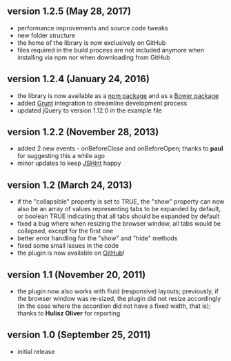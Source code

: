 ## version 1.2.5 (May 28, 2017)

- performance improvements and source code tweaks
- new folder structure
- the home of the library is now exclusively on GitHub
- files required in the build process are not included anymore when installing via npm nor when downloading from GitHub

## version 1.2.4 (January 24, 2016)

- the library is now available as a [npm package](https://www.npmjs.com/) and as a [Bower package](http://bower.io/)
- added [Grunt](http://gruntjs.com/) integration to streamline development process
- updated jQuery to version 1.12.0 in the example file

## version 1.2.2 (November 28, 2013)


- added 2 new events - onBeforeClose and onBeforeOpen; thanks to **paul** for suggesting this a while ago
- minor updates to keep [JSHint](jshint.com) happy

## version 1.2 (March 24, 2013)

- if the "collapsible" property is set to TRUE, the "show" property can now also be an array of values representing tabs to be expanded by default, or boolean TRUE indicating that all tabs should be expanded by default
- fixed a bug where when resizing the browser window, all tabs would be collapsed, except for the first one
- better error handling for the "show" and "hide" methods
- fixed some small issues in the code
- the plugin is now available on [GitHub](https://github.com/stefangabos/Zebra_Accordion)!

## version 1.1 (November 20, 2011)

- the plugin now also works with fluid (responsive) layouts; previously, if the browser window was re-sized, the plugin did not resize accordingly (in the case where the accordion did not have a fixed width, that is); thanks to **Hulisz Oliver** for reporting

## version 1.0 (September 25, 2011)

- initial release
